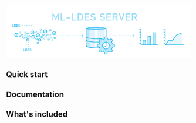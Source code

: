 <p align="center">
  <img src="https://github.com/samuvack/ML-LDES-server/blob/master/images/logo.png?raw=true" alt=""/>
</p>


## Quick start


## Documentation



## What's included




